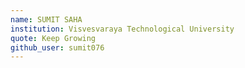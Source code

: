 ```yaml
---
name: SUMIT SAHA
institution: Visvesvaraya Technological University
quote: Keep Growing
github_user: sumit076
---
```

